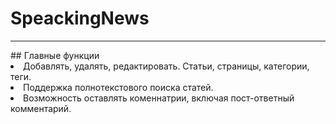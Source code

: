 # SpeackingNews
<hr>
## Главные функции
<li> Добавлять, удалять, редактировать. Статьи, страницы, категории, теги.</li>
<li> Поддержка полнотекстового поиска статей.
<li> Возможность оставлять коменнатрии, включая пост-ответный комментарий.

